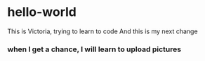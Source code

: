 # hello-world
This is Victoria, trying to learn to code
And this is my next change
### when I get a chance, I will learn to upload pictures
